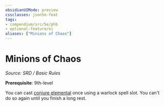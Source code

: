 ```yaml
---
obsidianUIMode: preview
cssclasses: json5e-feat
tags:
- compendium/src/5e/phb
- optional-feature/ei
aliases: ["Minions of Chaos"]
---
```

# Minions of Chaos
*Source: SRD / Basic Rules*  

**Prerequisite**: 9th-level

You can cast [conjure elemental](conjure-elemental.md) once using a warlock spell slot. You can't do so again until you finish a long rest.